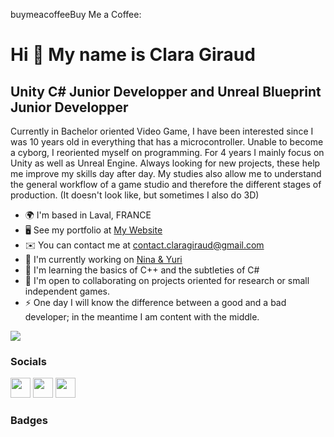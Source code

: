 buymeacoffeeBuy Me a Coffee:

Hi 👋 My name is Clara Giraud
=============================

Unity C# Junior Developper and Unreal Blueprint Junior Developper
-----------------------------------------------------------------

Currently in Bachelor oriented Video Game, I have been interested since I was 10 years old in everything that has a microcontroller. Unable to become a cyborg, I reoriented myself on programming. For 4 years I mainly focus on Unity as well as Unreal Engine. Always looking for new projects, these help me improve my skills day after day. My studies also allow me to understand the general workflow of a game studio and therefore the different stages of production. (It doesn't look like, but sometimes I also do 3D)

*   🌍  I'm based in Laval, FRANCE
*   🖥️  See my portfolio at [My Website](http://dwenshell.github.io/)
*   ✉️  You can contact me at [contact.claragiraud@gmail.com](mailto:contact.claragiraud@gmail.com)
*   🚀  I'm currently working on [Nina & Yuri](http://dwenshell.github.io/Nina-et-Yuri-EN/)
*   🧠  I'm learning the basics of C++ and the subtleties of C#
*   🤝  I'm open to collaborating on projects oriented for research or small independent games.
*   ⚡  One day I will know the difference between a good and a bad developer; in the meantime I am content with the middle.

<a href="https://www.twitter.com/Dwen_Shell" target="_blank" rel="noreferrer"><img
                  src="https://img.shields.io/twitter/follow/Dwen_Shell?logo=twitter&style=for-the-badge&color=0891b2&labelColor=1c1917"
                /></a>

### Socials
                  
<p align="left"> <a href="https://www.github.com/DwenShell" target="_blank" rel="noreferrer"><img src="https://raw.githubusercontent.com/danielcranney/readme-generator/main/public/icons/socials/github.svg" width="32" height="32" /></a> <a href="https://www.linkedin.com/in/clara-giraud-38a0ab252/" target="_blank" rel="noreferrer"><img src="https://raw.githubusercontent.com/danielcranney/readme-generator/main/public/icons/socials/linkedin.svg" width="32" height="32" /></a> <a href="https://www.twitter.com/Dwen_Shell" target="_blank" rel="noreferrer"><img src="https://raw.githubusercontent.com/danielcranney/readme-generator/main/public/icons/socials/twitter.svg" width="32" height="32" /></a></p>

### Badges
